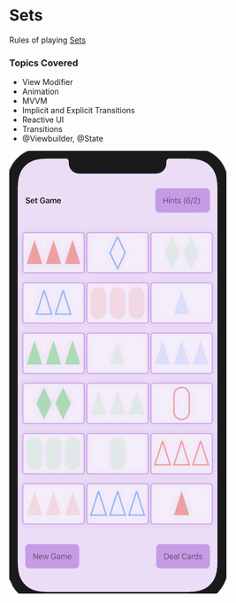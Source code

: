 # Sets

Rules of playing [Sets](https://en.wikipedia.org/wiki/Set_(card_game))

### Topics Covered 

* View Modifier
* Animation 
* MVVM 
* Implicit and Explicit Transitions
* Reactive UI
* Transitions
* @Viewbuilder, @State

![](https://github.com/Rhidz/CS193P-Spring2020/blob/master/Assignment%2003%20-%20Sets/Iphone%20Set%20Image.png)

